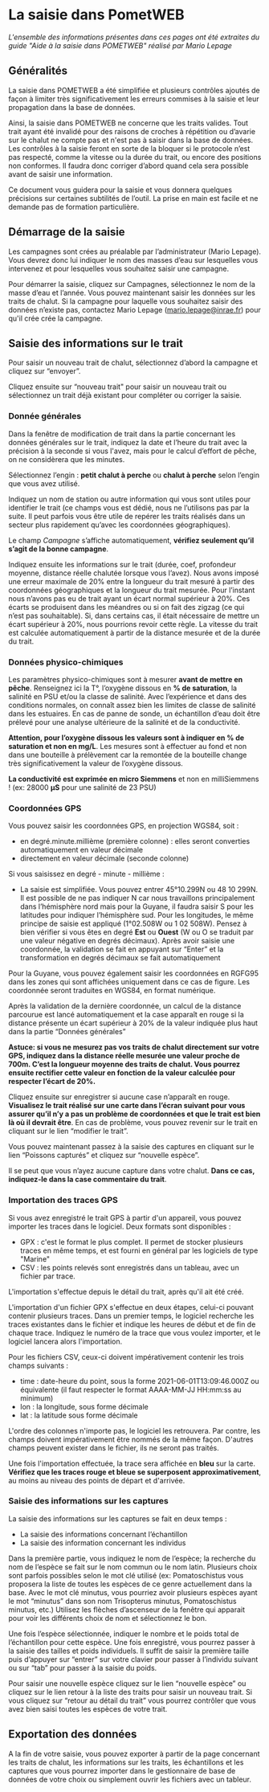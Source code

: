 # La saisie dans PometWEB

*L'ensemble des informations présentes dans ces pages ont été extraites du guide "Aide à la saisie dans POMETWEB" réalisé par Mario Lepage*

## Généralités

La saisie dans POMETWEB a été simplifiée et plusieurs contrôles ajoutés de façon à limiter très significativement les erreurs commises à la saisie et leur propagation dans la base de données.

Ainsi, la saisie dans POMETWEB ne concerne que les traits valides. Tout trait ayant été invalidé pour des raisons de croches à répétition ou d’avarie sur le chalut ne compte pas et n'est pas à saisir dans la base de données. Les contrôles à la saisie feront en sorte de la bloquer si le protocole n’est pas respecté, comme la vitesse ou la durée du trait, ou encore des positions non conformes. Il faudra donc corriger d’abord quand cela sera possible avant de saisir une information.

Ce document vous guidera pour la saisie et vous donnera quelques précisions sur certaines subtilités de l’outil. La prise en main est facile et ne demande pas de formation particulière.

## Démarrage de la saisie

Les campagnes sont crées au préalable par l’administrateur (Mario Lepage). Vous devrez donc lui indiquer le nom des masses d’eau sur lesquelles vous intervenez et pour lesquelles vous souhaitez saisir une campagne.

Pour démarrer la saisie, cliquez sur Campagnes, sélectionnez le nom de la masse d’eau et l’année. Vous pouvez maintenant saisir les données sur les traits de chalut. Si la campagne pour laquelle vous souhaitez saisir des données n’existe pas, contactez Mario Lepage (mario.lepage@inrae.fr) pour qu'il crée crée la campagne.

## Saisie des informations sur le trait

Pour saisir un nouveau trait de chalut, sélectionnez d’abord la campagne et cliquez sur “envoyer”.

Cliquez ensuite sur “nouveau trait" pour saisir un nouveau trait ou sélectionnez un trait déjà existant pour compléter ou corriger la saisie.

### Donnée générales

Dans la fenêtre de modification de trait dans la partie concernant les données générales sur le trait, indiquez la date et l’heure du trait avec la précision à la seconde si vous l'avez, mais pour le calcul d’effort de pêche, on ne considèrera que les minutes.

Sélectionnez l’engin : **petit chalut à perche** ou **chalut à perche** selon l’engin que vous avez utilisé.

Indiquez un nom de station ou autre information qui vous sont utiles pour identifier le trait (ce champs vous est dédié, nous ne l’utilisons pas par la suite. Il peut parfois vous être utile de repérer les traits réalisés dans un secteur plus rapidement qu’avec les coordonnées géographiques).

Le champ *Campagne* s’affiche automatiquement, **vérifiez seulement qu’il s’agit de la bonne campagne**.

Indiquez ensuite les informations sur le trait (durée, coef, profondeur moyenne, distance réelle chalutée lorsque vous l’avez). 
Nous avons imposé une erreur maximale de 20% entre la longueur du trait mesuré à partir des coordonnées géographiques et la longueur du trait mesurée. Pour l’instant nous n’avons pas eu de trait ayant un écart normal supérieur à 20%. Ces écarts se produisent dans les méandres ou si on fait des zigzag (ce qui n’est pas souhaitable). Si, dans certains cas, il était nécessaire de mettre un écart supérieur à 20%, nous pourrions revoir cette règle. La vitesse du trait est calculée automatiquement à partir de la distance mesurée et de la durée du trait.

### Données physico-chimiques

Les paramètres physico-chimiques sont à mesurer **avant de mettre en pêche**. Renseignez ici la T°, l’oxygène dissous en **% de saturation**, la salinité en PSU et/ou la classe de salinité. Avec l’expérience et dans des conditions normales, on connaît assez bien les limites de classe de salinité dans les estuaires. En cas de panne de sonde, un échantillon d’eau doit être prélevé pour une analyse ultérieure de la salinité et de la conductivité. 

**Attention, pour l’oxygène dissous les valeurs sont à indiquer en % de saturation et non en mg/L**. Les mesures sont à effectuer au fond et non dans une bouteille à prélèvement car la remontée de la bouteille change très significativement la valeur de l’oxygène dissous.

**La conductivité est exprimée en micro Siemmens** et non en milliSiemmens ! (ex: 28000 **μS** pour une salinité de 23 PSU)

### Coordonnées GPS

Vous pouvez saisir les coordonnées GPS, en projection WGS84, soit  :

- en degré.minute.millième (première colonne) : elles seront converties automatiquement en valeur décimale
- directement en valeur décimale (seconde colonne)

Si vous saisissez en degré - minute - millième :

- La saisie est simplifiée. Vous pouvez entrer 45°10.299N ou 48 10 299N. Il est possible de ne pas indiquer N car nous travaillons principalement dans l’hémisphère nord mais pour la Guyane, il faudra saisir S pour les latitudes pour indiquer l’hémisphère sud. Pour les longitudes, le même principe de saisie est appliqué (1°02.508W ou 1 02 508W). Pensez à bien vérifier si vous êtes en degré **Est** ou **Ouest** (W ou O se traduit par une valeur négative en degrés décimaux). Après avoir saisie une coordonnée, la validation se fait en appuyant sur “Enter” et la transformation en degrés décimaux se fait automatiquement

Pour la Guyane, vous pouvez également saisir les coordonnées en RGFG95 dans les zones qui sont affichées uniquement dans ce cas de figure. Les coordonnée seront traduites en WGS84, en format numérique.

Après la validation de la dernière coordonnée, un calcul de la distance parcourue est lancé automatiquement et la case apparaît en rouge si la distance présente un écart supérieur à 20% de la valeur indiquée plus haut dans la partie “Données générales”

**Astuce: si vous ne mesurez pas vos traits de chalut directement sur votre GPS, indiquez dans la distance réelle mesurée une valeur proche de 700m. C’est la longueur moyenne des traits de chalut. Vous pourrez ensuite rectifier cette valeur en fonction de la valeur calculée pour respecter l’écart de 20%.**

Cliquez ensuite sur enregistrer si aucune case n’apparaît en rouge. **Visualisez le trait réalisé sur une carte dans l’écran suivant pour vous assurer qu’il n’y a pas un problème de coordonnées et que le trait est bien là où il devrait être**. En cas de problème, vous pouvez revenir sur le trait en cliquant sur le lien “modifier le trait”.

Vous pouvez maintenant passez à la saisie des captures en cliquant sur le lien “Poissons capturés” et cliquez sur “nouvelle espèce”.

Il se peut que vous n’ayez aucune capture dans votre chalut. **Dans ce cas, indiquez-le dans la case commentaire du trait**.

### Importation des traces GPS

Si vous avez enregistré le trait GPS à partir d'un appareil, vous pouvez importer les traces dans le logiciel. Deux formats sont disponibles :

- GPX : c'est le format le plus complet. Il permet de stocker plusieurs traces en même temps, et est fourni en général par les logiciels de type "Marine"
- CSV : les points relevés sont enregistrés dans un tableau, avec un fichier par trace.

L'importation s'effectue depuis le détail du trait, après qu'il ait été créé.

L'importation d'un fichier GPX s'effectue en deux étapes, celui-ci pouvant contenir plusieurs traces. Dans un premier temps, le logiciel recherche les traces existantes dans le fichier et indique les heures de début et de fin de chaque trace.
Indiquez le numéro de la trace que vous voulez importer, et le logiciel lancera alors l'importation.

Pour les fichiers CSV, ceux-ci doivent impérativement contenir les trois champs suivants :
- time : date-heure du point, sous la forme 2021-06-01T13:09:46.000Z ou équivalente (il faut respecter le format AAAA-MM-JJ HH:mm:ss au minimum)
- lon : la longitude, sous forme décimale
- lat : la latitude sous forme décimale

L'ordre des colonnes n'importe pas, le logiciel les retrouvera. Par contre, les champs doivent impérativement être nommés de la même façon.
D'autres champs peuvent exister dans le fichier, ils ne seront pas traités.

Une fois l'importation effectuée, la trace sera affichée en **bleu** sur la carte. **Vérifiez que les traces rouge et bleue se superposent approximativement**, au moins au niveau des points de départ et d'arrivée.

### Saisie des informations sur les captures

La saisie des informations sur les captures se fait en deux temps : 

- La saisie des informations concernant l’échantillon
- La saisie des information concernant les individus

Dans la première partie, vous indiquez le nom de l’espèce; la recherche du nom de l’espèce se fait sur le nom commun ou le nom latin. Plusieurs choix sont parfois possibles selon le mot clé utilisé (ex: Pomatoschistus vous proposera la liste de toutes les espèces de ce genre actuellement dans la base. Avec le mot clé minutus, vous pourriez avoir plusieurs espèces ayant le mot “minutus” dans son nom Trisopterus minutus, Pomatoschistus minutus, etc.) Utilisez les flèches d’ascenseur de la fenêtre qui apparait pour voir les différents choix de nom et sélectionnez le bon.

Une fois l’espèce sélectionnée, indiquer le nombre et le poids total de l’échantillon pour cette espèce. Une fois enregistré, vous pourrez passer à la saisie des tailles et poids individuels. Il suffit de saisir la première taille puis d’appuyer sur “entrer” sur votre clavier pour passer à l’individu suivant ou sur “tab” pour passer à la saisie du poids.

Pour saisir une nouvelle espèce cliquez sur le lien “nouvelle espèce” ou cliquez sur le lien retour à la liste des traits pour saisir un nouveau trait. 
Si vous cliquez sur “retour au détail du trait” vous pourrez contrôler que vous avez bien saisi toutes les espèces de votre trait.

## Exportation des données

A la fin de votre saisie, vous pouvez exporter à partir de la page concernant les traits de chalut, les informations sur les traits, les échantillons et les captures que vous pourrez importer dans le gestionnaire de base de données de votre choix ou simplement ouvrir les fichiers avec un tableur. 